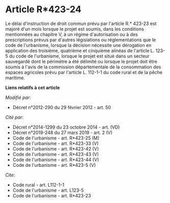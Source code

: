 # Article R*423-24

Le délai d'instruction de droit commun prévu par l'article R.* 423-23 est majoré d'un mois lorsque le projet est soumis, dans
les conditions mentionnées au chapitre V, à un régime d'autorisation ou à des prescriptions prévus par d'autres législations
ou réglementations que le code de l'urbanisme, lorsque la décision nécessite une dérogation en application des troisième,
quatrième et cinquième alinéas de l'article L. 123-5 du code de l'urbanisme, lorsque le projet est situé dans un secteur
sauvegardé dont le périmètre a été délimité ou lorsque le projet doit être soumis à l'avis de la commission départementale de
la consommation des espaces agricoles prévu par l'article L. 112-1-1 du code rural et de la pêche maritime.

**Liens relatifs à cet article**

_Modifié par_:

  - Décret n°2012-290 du 29 février 2012 - art. 50

_Cité par_:

  - Décret n°2014-1299 du 23 octobre 2014 - art. (VD)
  - Décret n°2019-248 du 27 mars 2019 - art. 2 (V)
  - Code de l'urbanisme - art. R*423-25 (M)
  - Code de l'urbanisme - art. R*423-33 (V)
  - Code de l'urbanisme - art. R*423-42 (V)
  - Code de l'urbanisme - art. R*423-43 (V)
  - Code de l'urbanisme - art. R*423-44 (V)
  - Code de l'urbanisme - art. R*423-5 (V)

_Cite_:

  - Code rural - art. L112-1-1
  - Code de l'urbanisme - art. L123-5
  - Code de l'urbanisme - art. R*423-23
